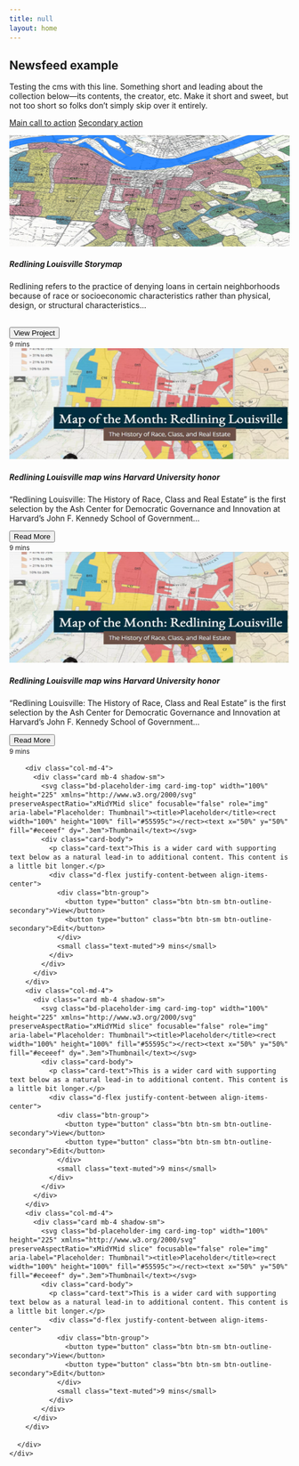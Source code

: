```yaml
---
title: null
layout: home
---
```


<section class="jumbotron text-center">
    <div class="container">
      <h1 class="jumbotron-heading">Newsfeed example</h1>
      <p class="lead text-muted">Testing the cms with this line.  Something short and leading about the collection below—its contents, the creator, etc. Make it short and sweet, but not too short so folks don’t simply skip over it entirely.</p>
      <p>
        <a href="#" class="btn btn-primary my-2">Main call to action</a>
        <a href="#" class="btn btn-secondary my-2">Secondary action</a>
      </p>
    </div>
  </section>

  <div class="album py-5 bg-light">
    <div class="container">
      <div class="row">
        <div class="col-md-4">
          <div class="card mb-4 shadow-sm">
            <a href ="https://lojic.maps.arcgis.com/apps/MapSeries/index.html?appid=e4d29907953c4094a17cb9ea8f8f89de" target="_blank"><img class="bd-placeholder-img card-img-top" width="100%" height="200" src="assets/images/redlining-thumb.png"/></a>
            <div class="card-body">
              <h5 class="card-title">Redlining Louisville Storymap</h5>
              <p class="card-text mt-3">Redlining refers to the practice of denying loans in certain neighborhoods because of race or socioeconomic characteristics rather than physical, design, or structural characteristics...</p><br/>
              <div class="d-flex justify-content-between align-items-center">
                <div class="btn-group">
                  <button type="button" class="btn btn-med btn-outline-primary">View Project</button>
                </div>
                <small class="text-muted">9 mins</small>
              </div>
            </div>
          </div>
        </div>
        <div class="col-md-4">
          <div class="card mb-4 shadow-sm">
            <a href ="https://insiderlouisville.com/government/redlining-louisville-map-wins-harvard-university-honor/" target="_blank"><img class="bd-placeholder-img card-img-top" width="100%" height="200" src="assets/images/redlining-harvard.png"/></a>
            <div class="card-body">
              <h5 class="card-title">Redlining Louisville map wins Harvard University honor</h5>
              <p class="card-text mt-3">“Redlining Louisville: The History of Race, Class and Real Estate” is the first selection by the Ash Center for Democratic Governance and Innovation at Harvard’s John F. Kennedy School of Government...</p>
              <div class="d-flex justify-content-between align-items-center">
                <div class="btn-group">
                  <button type="button" class="btn btn-med btn-outline-primary">Read More</button>
                </div>
                <small class="text-muted">9 mins</small>
              </div>
            </div>
          </div>
        </div>
        <div class="col-md-4">
          <div class="card mb-4 shadow-sm">
            <a href ="https://insiderlouisville.com/government/redlining-louisville-map-wins-harvard-university-honor/" target="_blank"><img class="bd-placeholder-img card-img-top" width="100%" height="200" src="assets/images/redlining-harvard.png"/></a>
            <div class="card-body">
              <h5 class="card-title">Redlining Louisville map wins Harvard University honor</h5>
              <p class="card-text mt-3">“Redlining Louisville: The History of Race, Class and Real Estate” is the first selection by the Ash Center for Democratic Governance and Innovation at Harvard’s John F. Kennedy School of Government...</p>
              <div class="d-flex justify-content-between align-items-center">
                <div class="btn-group">
                  <button type="button" class="btn btn-med btn-outline-primary">Read More</button>
                </div>
                <small class="text-muted">9 mins</small>
              </div>
            </div>
          </div>
        </div>

        <div class="col-md-4">
          <div class="card mb-4 shadow-sm">
            <svg class="bd-placeholder-img card-img-top" width="100%" height="225" xmlns="http://www.w3.org/2000/svg" preserveAspectRatio="xMidYMid slice" focusable="false" role="img" aria-label="Placeholder: Thumbnail"><title>Placeholder</title><rect width="100%" height="100%" fill="#55595c"></rect><text x="50%" y="50%" fill="#eceeef" dy=".3em">Thumbnail</text></svg>
            <div class="card-body">
              <p class="card-text">This is a wider card with supporting text below as a natural lead-in to additional content. This content is a little bit longer.</p>
              <div class="d-flex justify-content-between align-items-center">
                <div class="btn-group">
                  <button type="button" class="btn btn-sm btn-outline-secondary">View</button>
                  <button type="button" class="btn btn-sm btn-outline-secondary">Edit</button>
                </div>
                <small class="text-muted">9 mins</small>
              </div>
            </div>
          </div>
        </div>
        <div class="col-md-4">
          <div class="card mb-4 shadow-sm">
            <svg class="bd-placeholder-img card-img-top" width="100%" height="225" xmlns="http://www.w3.org/2000/svg" preserveAspectRatio="xMidYMid slice" focusable="false" role="img" aria-label="Placeholder: Thumbnail"><title>Placeholder</title><rect width="100%" height="100%" fill="#55595c"></rect><text x="50%" y="50%" fill="#eceeef" dy=".3em">Thumbnail</text></svg>
            <div class="card-body">
              <p class="card-text">This is a wider card with supporting text below as a natural lead-in to additional content. This content is a little bit longer.</p>
              <div class="d-flex justify-content-between align-items-center">
                <div class="btn-group">
                  <button type="button" class="btn btn-sm btn-outline-secondary">View</button>
                  <button type="button" class="btn btn-sm btn-outline-secondary">Edit</button>
                </div>
                <small class="text-muted">9 mins</small>
              </div>
            </div>
          </div>
        </div>
        <div class="col-md-4">
          <div class="card mb-4 shadow-sm">
            <svg class="bd-placeholder-img card-img-top" width="100%" height="225" xmlns="http://www.w3.org/2000/svg" preserveAspectRatio="xMidYMid slice" focusable="false" role="img" aria-label="Placeholder: Thumbnail"><title>Placeholder</title><rect width="100%" height="100%" fill="#55595c"></rect><text x="50%" y="50%" fill="#eceeef" dy=".3em">Thumbnail</text></svg>
            <div class="card-body">
              <p class="card-text">This is a wider card with supporting text below as a natural lead-in to additional content. This content is a little bit longer.</p>
              <div class="d-flex justify-content-between align-items-center">
                <div class="btn-group">
                  <button type="button" class="btn btn-sm btn-outline-secondary">View</button>
                  <button type="button" class="btn btn-sm btn-outline-secondary">Edit</button>
                </div>
                <small class="text-muted">9 mins</small>
              </div>
            </div>
          </div>
        </div>

      </div>
    </div>
  </div>

